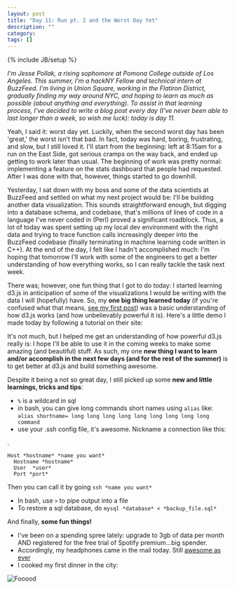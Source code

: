 ```yaml
---
layout: post
title: "Day 11: Run pt. 2 and the Worst Day Yet"
description: ""
category: 
tags: []
---
```

{% include JB/setup %}

*I'm Jesse Pollak, a rising sophomore at Pomona College outside of Los Angeles. This summer, I'm a hackNY Fellow and technical intern at BuzzFeed. I'm living in Union Square, working in the Flatiron District, gradually finding my way around NYC, and hoping to learn as much as possible (about anything and everything). To assist in that learning process, I've decided to write a blog post every day (I've never been able to last longer than a week, so wish me luck): today is day 11.*

Yeah, I said it: worst day yet. Luckily, when the second worst day has been 'great,' the worst isn't that bad. In fact, today was hard, boring, frustrating, and slow, but I still loved it. I'll start from the beginning: left at 8:15am for a run on the East Side, got serious cramps on the way back, and ended up getting to work later than usual. The beginning of work was pretty normal: implementing a feature on the stats dashboard that people had requested. After I was done with that, however, things started to go downhill.

Yesterday, I sat down with my boss and some of the data scientists at BuzzFeed and settled on what my next project would be: I'll be building another data visualization. This sounds straightforward enough, but digging into a database schema, and codebase, that's millions of lines of code in a language I've never coded in (Perl) proved a significant roadblock. Thus, a lot of today was spent setting up my local dev environment with the right data and trying to trace function calls increasingly deeper into the BuzzFeed codebase (finally terminating in machine learning code written in C++). At the end of the day, I felt like I hadn't accomplished much: I'm hoping that tomorrow I'll work with some of the engineers to get a better understanding of how everything works, so I can really tackle the task next week.

There was; however, one fun thing that I got to do today: I started learning d3.js in anticipation of some of the visualizations I would be writing with the data I will (hopefully) have. So, my **one big thing learned today** (if you're confused what that means, [see my first post](http://jpollak92.github.com/2012/05/21/day-1-dont-be-afraid-to-ask-questions/)) was a basic understanding of how d3.js works (and how unbelievably powerful it is). Here's a little demo I made today by following a tutorial on their site:

<div class='d3'> </div>

<script src="http://d3js.org/d3.v2.js"> </script>
<script>
  (function() {
    var t = 1297110663,
    		v = 70,
    		w = 20,
    		h = 80,
    		data = d3.range(29).map(next),
    		x = d3.scale.linear().domain([0, 1]).range([0, w]),
    		y = d3.scale.linear().domain([0, 100]).rangeRound([0, h]);

    setInterval(function() {
    	data.shift();
    	data.push(next());
    	redraw();
    }, 1500);

    var chart = d3.select('.d3').append('svg')
    			.attr('class', 'chart')
    			.attr('width', w * data.length - 1)
    			.attr('height', h);

    chart.selectAll('rect')
    		.data(data)
    	.enter().append('rect')
    		.attr('x', function(d, i) { return x(i) - .5; })
    		.attr('y', function(d) { return h - y(d.value) - .5; })
    		.attr('width', w)
    		.attr('height', function(d) { return y(d.value); });

    chart.append('line')
    	.attr('x1', 0)
    	.attr('x2', w * data.length)
    	.attr('y1', h - .5)
    	.attr('y2', h - .5)
    	.style('stroke', '#000')

    function next() {
    	return {
    		time: ++t,
    		value: v = ~~Math.max(10, Math.min(90, v + 10 * (Math.random() - .5)))
    	}
    }

    function redraw() {
    	var rect = chart.selectAll('rect')
    			.data(data, function(d) { return d.time; });

    	rect.enter().insert('rect', 'line')
    			.attr('x', function(d, i) { return x(i + 1) - .5; })
    			.attr('y', function(d) { return h - y(d.value) - .5; })
    			.attr('width', w)
    			.attr('height', function(d) { return y(d.value); })
    		.transition()
    			.duration(1000)
    			.attr('x', function(d, i) { return x(i) - .5; });

    	rect.transition()
    			.duration(1000)
    			.attr('x', function(d, i) { return x(i) - .5; });

    	rect.exit()
    			.transition()
    				.duration(1000)
    				.attr('x', function(d, i) { return x(i - 1) - .5; })
    				.remove();
    }
  })();
</script>
<style>
  .chart rect {
    font: 10px sans-serif;
    fill: steelblue;
  	stroke: white;
    text-align: right;
    padding: 3px;
    margin: 1px;
    color: white;
  }
</style>

It's not much, but I helped me get an understanding of how powerful d3.js really is: I hope I'll be able to use it in the coming weeks to make some amazing (and beautiful) stuff. As such, my one **new thing I want to learn and/or accomplish in the next few days (and for the rest of the summer)** is to get better at d3.js and build something awesome.

Despite it being a not so great day, I still picked up some **new and little learnings, tricks and tips**:

* `%` is a wildcard in sql
* in bash, you can give long commands short names using `alias` like: `alias shortname= long long long long long long long long long command`
* use your .ssh config file, it's awesome. Nickname a connection like this:

.
    
    Host *hostname* *name you want*
      Hostname *hostname*
      User  *user*
      Port *port*
      
  Then you can call it by going `ssh *name you want*`
  
* In bash, use `>` to pipe output into a file
* To restore a sql database, do `mysql *database* < *backup_file.sql*`

And finally, **some fun things!**

* I've been on a spending spree lately: upgrade to 3gb of data per month AND registered for the free trial of Spotify premium...big spender.
* Accordingly, my headphones came in the mail today. Still [awesome as ever](http://www.amazon.com/Tenqa-Remxd-Bluetooth-Headphones-White/dp/B006LADLLS/ref=sr_1_2?ie=UTF8&m=AXZVDFHSL0GV4&s=generic&qid=1338517564&sr=1-2)
* I cooked my first dinner in the city:

![Fooood](http://distilleryimage7.instagram.com/d0d5a196ab8d11e192e91231381b3d7a_7.jpg)